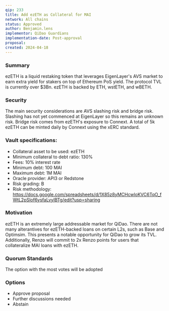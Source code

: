 ```yaml
---
qip: 233
title: Add ezETH as Collateral for MAI
network: All chains
status: Approved
author: Benjamin.lens
implementor: QiDao Guardians
implementation-date: Post-approval
proposal: 
created: 2024-04-18
---
```


### Summary

ezETH is a liquid restaking token that leverages EigenLayer's AVS market to earn extra yield for stakers on top of Ethereum PoS yield. The protocol TVL is currently over $3Bn. ezETH is backed by ETH, wstETH, and wBETH.

### Security

The main security considerations are AVS slashing risk and bridge risk. Slashing has not yet commenced at EigenLayer so this remains an unknown risk. Bridge risk comes from ezETH's exposure to Connext. A total of 5k ezETH can be minted daily by Connext using the xERC standard.

### Vault specifications:

* Collateral asset to be used: ezETH
* Minimum collateral to debt ratio: 130%
* Fees: 10% interest rate
* Minimum debt: 100 MAI
* Maximum debt: 1M MAI
* Oracle provider: API3 or Redstone
* Risk grading: B
* Risk methodology: https://docs.google.com/spreadsheets/d/1X85z8yMCHcwloKVC6TqO_fWtL2pSlof6ysfaLvyIBTg/edit?usp=sharing

### Motivation

ezETH is an extremely large addressable market for QiDao. There are not many alterantives for ezETH-backed loans on certain L2s, such as Base and Optimsim. This presents a notable opportunity for QiDao to grow its TVL. Additionally, Renzo will commit to 2x Renzo points for users that collateralize MAI loans with ezETH.

### Quorum Standards

The option with the most votes will be adopted

### Options

* Approve proposal
* Further discussions needed
* Abstain
